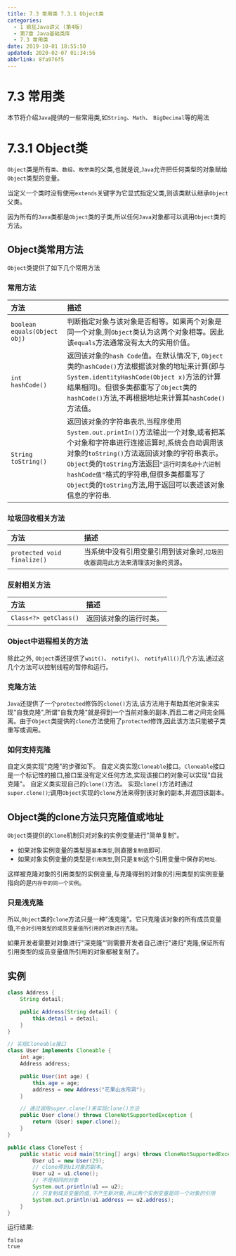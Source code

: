 ```yaml
---
title: 7.3 常用类 7.3.1 Object类
categories: 
  - 1 疯狂Java讲义 (第4版)
  - 第7章 Java基础类库
  - 7.3 常用类
date: 2019-10-01 18:55:50
updated: 2020-02-07 01:34:56
abbrlink: 8fa976f5
---
```

# 7.3 常用类 #
本节将介绍`Java`提供的一些常用类,如`String`、`Math`、 `BigDecimal`等的用法
# 7.3.1 Object类 #
`Object`类是所有`类`、`数组`、`枚举类`的父类,也就是说,`Java`允许把任何类型的对象赋给`Object`类型的变量。

当定义一个类时没有使用`extends`关键字为它显式指定父类,则该类默认继承`Object`父类。

因为所有的`Java`类都是`Object`类的子类,所以任何`Java`对象都可以调用`Object`类的方法。
## Object类常用方法 ##
`Object`类提供了如下几个常用方法
### 常用方法 ###
|方法|描述|
|:---|:---|
|`boolean equals(Object obj)`|判断指定对象与该对象是否相等。如果两个对象是同一个对象,则`Object`类认为这两个对象相等。因此该`equals`方法通常没有太大的实用价值。|
|`int hashCode()`|返回该对象的`hash Code`值。在默认情况下, `Object`类的`hashCode()`方法根据该对象的地址来计算(即与`System.identityHashCode(Object x)`方法的计算结果相同)。但很多类都重写了`Object`类的`hashCode()`方法,不再根据地址来计算其`hashCode()`方法值。|
|`String toString()`|返回该对象的字符串表示,当程序使用`System.out.printIn()`方法输出一个对象,或者把某个对象和字符串进行连接运算时,系统会自动调用该对象的`toString()`方法返回该对象的字符串表示。 `Object`类的`toString`方法返回`"运行时类名@十六进制hashCode值"`格式的字符串,但很多类都重写了`Object`类的`toString`方法,用于返回可以表述该对象信息的字符串.|
### 垃圾回收相关方法 ###
|方法|描述|
|:---|:---|
|`protected void finalize()`|当系统中没有引用变量引用到该对象时,`垃圾回收器调用此方法来清理该对象的资源`。|
### 反射相关方法 ###
|方法|描述|
|:---|:---|
|`Class<?> getClass()`|返回该对象的运行时类。|

### Object中进程相关的方法 ###
除此之外, `Object`类还提供了`wait()`、 `notify()`、 `notifyAll()`几个方法,通过这几个方法可以控制线程的暂停和运行。

### 克隆方法 ###
`Java`还提供了一个`protected`修饰的`clone()`方法,该方法用于帮助其他对象来实现"自我克隆",所谓"自我克隆"就是得到一个当前对象的副本,而且二者之间完全隔离。由于`Object`类提供的`clone`方法使用了`protected`修饰,因此该方法只能被子类重写或调用。
### 如何支持克隆 ###
自定义类实现"克隆"的步骤如下。
自定义类实现`Cloneable`接口。`Cloneable`接口是一个标记性的接口,接口里没有定义任何方法,实现该接口的对象可以实现"自我克隆"。
自定义类实现自己的`clone()`方法。
实现`clone()`方法时通过`super.clone()`;调用`Object`实现的`clone`方法来得到该对象的副本,并返回该副本。

## Object类的clone方法只克隆值或地址 ##
`Object`类提供的`Clone`机制只对对象的实例变量进行"简单复制"。
- 如果对象实例变量的类型是`基本类型`,则直接`复制值`即可.
- 如果对象实例变量的类型是`引用类型`,则只是`复制`这个引用变量中保存的`地址`.

这样被克隆对象的引用类型的实例变量,与克隆得到的对象的引用类型的实例变量指向的是`内存中的同一个实例`。
### 只是浅克隆 ###
所以,`Object`类的`clone`方法只是一种"浅克隆"。它只克隆该对象的所有成员变量值,`不会对引用类型的成员变量值所引用的对象进行克隆`。

如果开发者需要对对象进行"深克隆"’则需要开发者自己进行"递归"克隆,保证所有引用类型的成员变量值所引用的对象都被复制了。

## 实例 ##
```java
class Address {
    String detail;

    public Address(String detail) {
        this.detail = detail;
    }
}

// 实现Cloneable接口
class User implements Cloneable {
    int age;
    Address address;

    public User(int age) {
        this.age = age;
        address = new Address("花果山水帘洞");
    }

    // 通过调用super.clone()来实现clone()方法
    public User clone() throws CloneNotSupportedException {
        return (User) super.clone();
    }
}

public class CloneTest {
    public static void main(String[] args) throws CloneNotSupportedException {
        User u1 = new User(29);
        // clone得到u1对象的副本。
        User u2 = u1.clone();
        // 不是相同的对象
        System.out.println(u1 == u2);
        // 只复制成员变量的值,不产生新对象,所以两个实例变量是同一个对象的引用
        System.out.println(u1.address == u2.address);
    }
}
```
运行结果:
```
false
true
```

